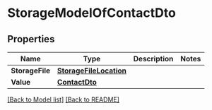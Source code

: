 # StorageModelOfContactDto
## Properties
Name | Type | Description | Notes
------------ | ------------- | ------------- | -------------
**StorageFile** | [**StorageFileLocation**](StorageFileLocation.md) |  | 
**Value** | [**ContactDto**](ContactDto.md) |  | 


[[Back to Model list]](Models.md) [[Back to README]](README.md)

